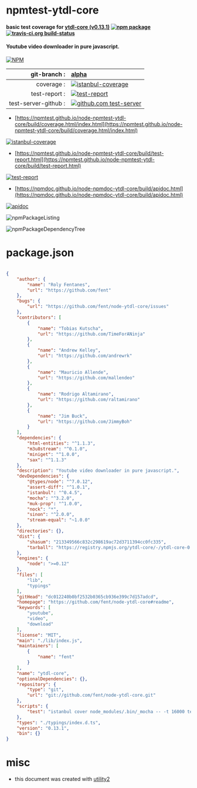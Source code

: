 # npmtest-ytdl-core

#### basic test coverage for  [ytdl-core (v0.13.1)](https://github.com/fent/node-ytdl-core#readme)  [![npm package](https://img.shields.io/npm/v/npmtest-ytdl-core.svg?style=flat-square)](https://www.npmjs.org/package/npmtest-ytdl-core) [![travis-ci.org build-status](https://api.travis-ci.org/npmtest/node-npmtest-ytdl-core.svg)](https://travis-ci.org/npmtest/node-npmtest-ytdl-core)

#### Youtube video downloader in pure javascript.

[![NPM](https://nodei.co/npm/ytdl-core.png?downloads=true&downloadRank=true&stars=true)](https://www.npmjs.com/package/ytdl-core)

| git-branch : | [alpha](https://github.com/npmtest/node-npmtest-ytdl-core/tree/alpha)|
|--:|:--|
| coverage : | [![istanbul-coverage](https://npmtest.github.io/node-npmtest-ytdl-core/build/coverage.badge.svg)](https://npmtest.github.io/node-npmtest-ytdl-core/build/coverage.html/index.html)|
| test-report : | [![test-report](https://npmtest.github.io/node-npmtest-ytdl-core/build/test-report.badge.svg)](https://npmtest.github.io/node-npmtest-ytdl-core/build/test-report.html)|
| test-server-github : | [![github.com test-server](https://npmtest.github.io/node-npmtest-ytdl-core/GitHub-Mark-32px.png)](https://npmtest.github.io/node-npmtest-ytdl-core/build/app/index.html) | | build-artifacts : | [![build-artifacts](https://npmtest.github.io/node-npmtest-ytdl-core/glyphicons_144_folder_open.png)](https://github.com/npmtest/node-npmtest-ytdl-core/tree/gh-pages/build)|

- [https://npmtest.github.io/node-npmtest-ytdl-core/build/coverage.html/index.html](https://npmtest.github.io/node-npmtest-ytdl-core/build/coverage.html/index.html)

[![istanbul-coverage](https://npmtest.github.io/node-npmtest-ytdl-core/build/screenCapture.buildCi.browser.%252Ftmp%252Fbuild%252Fcoverage.lib.html.png)](https://npmtest.github.io/node-npmtest-ytdl-core/build/coverage.html/index.html)

- [https://npmtest.github.io/node-npmtest-ytdl-core/build/test-report.html](https://npmtest.github.io/node-npmtest-ytdl-core/build/test-report.html)

[![test-report](https://npmtest.github.io/node-npmtest-ytdl-core/build/screenCapture.buildCi.browser.%252Ftmp%252Fbuild%252Ftest-report.html.png)](https://npmtest.github.io/node-npmtest-ytdl-core/build/test-report.html)

- [https://npmdoc.github.io/node-npmdoc-ytdl-core/build/apidoc.html](https://npmdoc.github.io/node-npmdoc-ytdl-core/build/apidoc.html)

[![apidoc](https://npmdoc.github.io/node-npmdoc-ytdl-core/build/screenCapture.buildCi.browser.%252Ftmp%252Fbuild%252Fapidoc.html.png)](https://npmdoc.github.io/node-npmdoc-ytdl-core/build/apidoc.html)

![npmPackageListing](https://npmtest.github.io/node-npmtest-ytdl-core/build/screenCapture.npmPackageListing.svg)

![npmPackageDependencyTree](https://npmtest.github.io/node-npmtest-ytdl-core/build/screenCapture.npmPackageDependencyTree.svg)



# package.json

```json

{
    "author": {
        "name": "Roly Fentanes",
        "url": "https://github.com/fent"
    },
    "bugs": {
        "url": "https://github.com/fent/node-ytdl-core/issues"
    },
    "contributors": [
        {
            "name": "Tobias Kutscha",
            "url": "https://github.com/TimeForANinja"
        },
        {
            "name": "Andrew Kelley",
            "url": "https://github.com/andrewrk"
        },
        {
            "name": "Mauricio Allende",
            "url": "https://github.com/mallendeo"
        },
        {
            "name": "Rodrigo Altamirano",
            "url": "https://github.com/raltamirano"
        },
        {
            "name": "Jim Buck",
            "url": "https://github.com/JimmyBoh"
        }
    ],
    "dependencies": {
        "html-entities": "^1.1.3",
        "m3u8stream": "^0.1.0",
        "miniget": "^1.0.0",
        "sax": "^1.1.3"
    },
    "description": "Youtube video downloader in pure javascript.",
    "devDependencies": {
        "@types/node": "^7.0.12",
        "assert-diff": "^1.0.1",
        "istanbul": "^0.4.5",
        "mocha": "^3.2.0",
        "muk-prop": "^1.0.0",
        "nock": "*",
        "sinon": "^2.0.0",
        "stream-equal": "~1.0.0"
    },
    "directories": {},
    "dist": {
        "shasum": "213349566c832c298619ac72d3711394cc0fc335",
        "tarball": "https://registry.npmjs.org/ytdl-core/-/ytdl-core-0.13.1.tgz"
    },
    "engines": {
        "node": ">=0.12"
    },
    "files": [
        "lib",
        "typings"
    ],
    "gitHead": "dc012240b0bf2532b0365cb936e399c7d157adcd",
    "homepage": "https://github.com/fent/node-ytdl-core#readme",
    "keywords": [
        "youtube",
        "video",
        "download"
    ],
    "license": "MIT",
    "main": "./lib/index.js",
    "maintainers": [
        {
            "name": "fent"
        }
    ],
    "name": "ytdl-core",
    "optionalDependencies": {},
    "repository": {
        "type": "git",
        "url": "git://github.com/fent/node-ytdl-core.git"
    },
    "scripts": {
        "test": "istanbul cover node_modules/.bin/_mocha -- -t 16000 test/*-test.js"
    },
    "types": "./typings/index.d.ts",
    "version": "0.13.1",
    "bin": {}
}
```



# misc
- this document was created with [utility2](https://github.com/kaizhu256/node-utility2)
